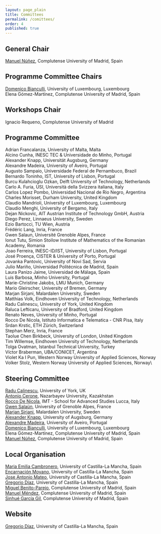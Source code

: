 ```yaml
---
layout: page_plain
title: Committees
permalink: /comittees/
order: 4
published: true
---
```

## General Chair
[Manuel Núñez](https://antares.sip.ucm.es/manolo/), Complutense University of Madrid, Spain

## Programme Committee Chairs
[Domenico Bianculli](https://people.svv.lu/bianculli/), University of Luxembourg, Luxembourg\
Elena Gómez-Martínez, Complutense University of Madrid, Spain

## Workshops Chair
Ignacio Requeno, Complutense University of Madrid

## Programme Committee

Adrian	Francalanza,	University of Malta, Malta\
Alcino	Cunha,	INESC TEC & Universidade do Minho, Portugal\
Alexander	Knapp,	Universität Augsburg, Germany\
Alexandre	Madeira,	University of Aveiro, Portugal\
Augusto	Sampaio,	Universidade Federal de Pernambuco, Brazil\
Bernardo	Toninho, IST,	University of Lisbon, Portugal\
Burcu	Kulahcioglu Ozkan,	Delft University of Technology, Netherlands\
Carlo A.	Furia,	USI, Università della Svizzera italiana, Italy\
Carlos	Lopez Pombo,	Universidad Nacional de Rio Negro, Argentina\
Charles	Morisset,	Durham University, United Kingdom\
Claudio	Mandrioli,	University of Luxembourg, Luxembourg\
Claudio	Menghi,	University of Bergamo, Italy\
Dejan	Nickovic,	AIT Austrian Institute of Technology GmbH, Austria\
Diego	Perez,	Linnaeus University, Sweden\
Ezio	Bartocci,	TU Wien, Austria\
Frédéric	Lang,	Inria, France\
Gwen	Salaun,	Université Grenoble Alpes, France\
Ionut	Tutu,	Simion Stoilow Institute of Mathematics of the Romanian Academy, Romania\
Joao	Ferreira,	INESC-ID/IST, University of Lisbon, Portugal\
José	Proença,	CISTER & University of Porto, Portugal\
Jovanka	Pantovic,	University of Novi Sad, Servia\
Julio Mariño, Universidad Politécnica de Madrid, Spain\
Laura	Panizo Jaime,	Universidad de Málaga, Spain\
Luis	Barbosa,	Minho University, Portugal\
Marie-Christine	Jakobs,	LMU Munich, Germany\
Mario	Gleirscher,	University of Bremen, Germany\
Marjan	Sirjani,	Malardalen University, Sweden\
Matthias	Volk,	Eindhoven University of Technology, Netherlands\
Radu	Calinescu,	University of York, United Kingdom\
Raluca	Lefticaru,	University of Bradford, United Kingdom\
Renato 	Neves,	University of Minho, Portugal\
Rocco	De Nicola,	Istituto Informatica e Telematica - CNR Pisa, Italy\
Srdan	Krstic,	ETH Zürich, Switzerland\
Stephan	Merz,	Inria, France\
Taolue	Chen	Birkbeck, University of London, United Kingdom\
Tim	Willemse,	Eindhoven University of Technology, Netherlands\
Tolga	Ovatman,	Istanbul Technical University, Turkey\
Víctor	Braberman,	UBA/CONICET, Argentina\
Violet Ka I	Pun,	Western Norway University of Applied Sciences, Norway\
Volker	Stolz,	Western Norway University of Applied Sciences, Norway\


## Steering Committee
[Radu Calinescu](https://www-users.cs.york.ac.uk/~raduc/), University of York, UK \
[Antonio Cerone](https://nu.edu.kz/faculty/antonio-cerone), Nazarbayev University, Kazakhstan  \
[Rocco De Nicola](https://www.imtlucca.it/it/rocco.denicola), IMT - School for Advanced Studies Lucca, Italy  \
[Gwen Salaün](http://convecs.inria.fr/people/Gwen.Salaun/), University of Grenoble Alpes, France  \
[Marjan Sirjani](http://www.ru.is/faculty/marjan/), Malardalen University, Sweden  \
[Alexander Knapp](https://www.uni-augsburg.de/en/fakultaet/fai/informatik/prof/swtsse/staff/), University of Augsburg, Germany \
[Alexandre Madeira](https://sweet.ua.pt/madeira/), University of Aveiro, Portugal \
[Domenico Bianculli](https://people.svv.lu/bianculli/), University of Luxembourg, Luxembourg \
Elena Gómez-Martínez, Complutense University of Madrid, Spain \
[Manuel Núñez](https://antares.sip.ucm.es/manolo/), Complutense University of Madrid, Spain

## Local Organisation
[Maria Emilia Cambronero](), University of Castilla-La Mancha, Spain\
[Encarnación Moyano](), University of Castilla-La Mancha, Spain\
[Jose Antonio Mateo](), University of Castilla-La Mancha, Spain\
[Gregorio Díaz](https://directorio.uclm.es/persona.aspx?cod=J4/W666fhV5Dgdj3hBKVxGU4VnuRezNS), University of Castilla-La Mancha, Spain\
[Miguel Benito-Parejo](https://antares.sip.ucm.es/miguel), Complutense University of Madrid, Spain\
[Manuel Méndez](), Complutense University of Madrid, Spain\
[Sinhué García Gil](https://informatica.ucm.es/directorio/?id=39114), Complutense University of Madrid, Spain


## Website
[Gregorio Díaz](https://directorio.uclm.es/persona.aspx?cod=J4/W666fhV5Dgdj3hBKVxGU4VnuRezNS), University of Castilla-La Mancha, Spain

<!-- Edit the content of this page [here](https://github.com/sefm-conference/2024/blob/main/_pages/committees.md).
{: .editNote}
 -->
